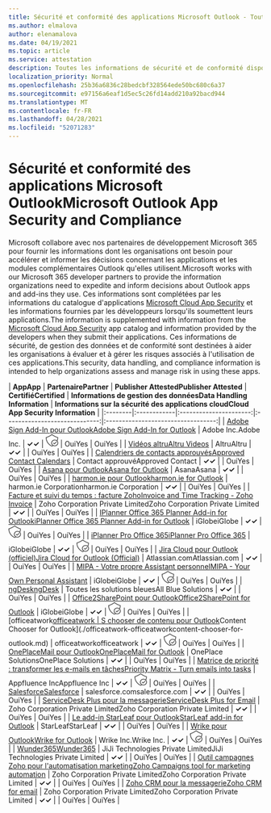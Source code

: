 ```yaml
---
title: Sécurité et conformité des applications Microsoft Outlook - Toutes les applications
ms.author: elmalova
author: elenamalova
ms.date: 04/19/2021
ms.topic: article
ms.service: attestation
description: Toutes les informations de sécurité et de conformité disponibles pour toutes les applications Microsoft Outlook.
localization_priority: Normal
ms.openlocfilehash: 25b36a6836c28bedcbf328564ede50bc680c6a37
ms.sourcegitcommit: e97156a6eaf1d5ec5c26fd14add210a92bacd944
ms.translationtype: MT
ms.contentlocale: fr-FR
ms.lasthandoff: 04/28/2021
ms.locfileid: "52071283"
---
```

# <a name="microsoft-outlook-app-security-and-compliance"></a><span data-ttu-id="0d614-103">Sécurité et conformité des applications Microsoft Outlook</span><span class="sxs-lookup"><span data-stu-id="0d614-103">Microsoft Outlook App Security and Compliance</span></span>

<span data-ttu-id="0d614-104">Microsoft collabore avec nos partenaires de développement Microsoft 365 pour fournir les informations dont les organisations ont besoin pour accélérer et informer les décisions concernant les applications et les modules complémentaires Outlook qu'elles utilisent.</span><span class="sxs-lookup"><span data-stu-id="0d614-104">Microsoft works with our Microsoft 365 developer partners to provide the information organizations need to expedite and inform decisions about Outlook apps and add-ins they use.</span></span> <span data-ttu-id="0d614-105">Ces informations sont complétées par les informations du catalogue d'applications [Microsoft Cloud App Security](https://www.microsoft.com/en-us/enterprise-mobility-security/cloud-app-security) et les informations fournies par les développeurs lorsqu'ils soumettent leurs applications.</span><span class="sxs-lookup"><span data-stu-id="0d614-105">The information is supplemented with information from the [Microsoft Cloud App Security](https://www.microsoft.com/en-us/enterprise-mobility-security/cloud-app-security) app catalog and information provided by the developers when they submit their applications.</span></span> <span data-ttu-id="0d614-106">Ces informations de sécurité, de gestion des données et de conformité sont destinées à aider les organisations à évaluer et à gérer les risques associés à l'utilisation de ces applications.</span><span class="sxs-lookup"><span data-stu-id="0d614-106">This security, data handling, and compliance information is intended to help organizations assess and manage risk in using these apps.</span></span>

| <span data-ttu-id="0d614-107">**App**</span><span class="sxs-lookup"><span data-stu-id="0d614-107">**App**</span></span> | <span data-ttu-id="0d614-108">**Partenaire**</span><span class="sxs-lookup"><span data-stu-id="0d614-108">**Partner**</span></span> | <span data-ttu-id="0d614-109">**Publisher Attested**</span><span class="sxs-lookup"><span data-stu-id="0d614-109">**Publisher Attested**</span></span> | <span data-ttu-id="0d614-110">**Certifié**</span><span class="sxs-lookup"><span data-stu-id="0d614-110">**Certified**</span></span> | <span data-ttu-id="0d614-111">**Informations de gestion des données**</span><span class="sxs-lookup"><span data-stu-id="0d614-111">**Data Handling Information**</span></span> | <span data-ttu-id="0d614-112">**Informations sur la sécurité des applications cloud**</span><span class="sxs-lookup"><span data-stu-id="0d614-112">**Cloud App Security Information**</span></span> |
|:--------|:------------|:----------------------:|:-----------------------------:|:----------------------------------:|
| [<span data-ttu-id="0d614-113">Adobe Sign Add-In pour Outlook</span><span class="sxs-lookup"><span data-stu-id="0d614-113">Adobe Sign Add-In for Outlook</span></span>](./adobe-inc-sign-add-in-for-outlook.md) | <span data-ttu-id="0d614-114">Adobe Inc.</span><span class="sxs-lookup"><span data-stu-id="0d614-114">Adobe Inc.</span></span> | <span data-ttu-id="0d614-115">**✓**</span><span class="sxs-lookup"><span data-stu-id="0d614-115">**✓**</span></span> | <img alt="Certified application badge" src="../media/certified-badge.png" height="25" width="25" /> | <span data-ttu-id="0d614-116">Oui</span><span class="sxs-lookup"><span data-stu-id="0d614-116">Yes</span></span> | <span data-ttu-id="0d614-117">Oui</span><span class="sxs-lookup"><span data-stu-id="0d614-117">Yes</span></span> |
| [<span data-ttu-id="0d614-118">Vidéos altru</span><span class="sxs-lookup"><span data-stu-id="0d614-118">Altru Videos</span></span>](./altru-videos.md) | <span data-ttu-id="0d614-119">Altru</span><span class="sxs-lookup"><span data-stu-id="0d614-119">Altru</span></span> | <span data-ttu-id="0d614-120">**✓**</span><span class="sxs-lookup"><span data-stu-id="0d614-120">**✓**</span></span> |  | <span data-ttu-id="0d614-121">Oui</span><span class="sxs-lookup"><span data-stu-id="0d614-121">Yes</span></span> | <span data-ttu-id="0d614-122">Oui</span><span class="sxs-lookup"><span data-stu-id="0d614-122">Yes</span></span> |
| [<span data-ttu-id="0d614-123">Calendriers de contacts approuvés</span><span class="sxs-lookup"><span data-stu-id="0d614-123">Approved Contact Calendars</span></span>](./approved-contact-calendars.md) | <span data-ttu-id="0d614-124">Contact approuvé</span><span class="sxs-lookup"><span data-stu-id="0d614-124">Approved Contact</span></span> | <span data-ttu-id="0d614-125">**✓**</span><span class="sxs-lookup"><span data-stu-id="0d614-125">**✓**</span></span> |  | <span data-ttu-id="0d614-126">Oui</span><span class="sxs-lookup"><span data-stu-id="0d614-126">Yes</span></span> | <span data-ttu-id="0d614-127">Oui</span><span class="sxs-lookup"><span data-stu-id="0d614-127">Yes</span></span> |
| [<span data-ttu-id="0d614-128">Asana pour Outlook</span><span class="sxs-lookup"><span data-stu-id="0d614-128">Asana for Outlook</span></span>](./asana-for-outlook.md) | <span data-ttu-id="0d614-129">Asana</span><span class="sxs-lookup"><span data-stu-id="0d614-129">Asana</span></span> | <span data-ttu-id="0d614-130">**✓**</span><span class="sxs-lookup"><span data-stu-id="0d614-130">**✓**</span></span> |  | <span data-ttu-id="0d614-131">Oui</span><span class="sxs-lookup"><span data-stu-id="0d614-131">Yes</span></span> | <span data-ttu-id="0d614-132">Oui</span><span class="sxs-lookup"><span data-stu-id="0d614-132">Yes</span></span> |
| [<span data-ttu-id="0d614-133">harmon.ie pour Outlook</span><span class="sxs-lookup"><span data-stu-id="0d614-133">harmon.ie for Outlook</span></span>](./harmonie-corporation-for-outlook.md) | <span data-ttu-id="0d614-134">harmon.ie Corporation</span><span class="sxs-lookup"><span data-stu-id="0d614-134">harmon.ie Corporation</span></span> | <span data-ttu-id="0d614-135">**✓**</span><span class="sxs-lookup"><span data-stu-id="0d614-135">**✓**</span></span> |  | <span data-ttu-id="0d614-136">Oui</span><span class="sxs-lookup"><span data-stu-id="0d614-136">Yes</span></span> | <span data-ttu-id="0d614-137">Oui</span><span class="sxs-lookup"><span data-stu-id="0d614-137">Yes</span></span> |
| [<span data-ttu-id="0d614-138">Facture et suivi du temps : facture Zoho</span><span class="sxs-lookup"><span data-stu-id="0d614-138">Invoice and Time Tracking - Zoho Invoice</span></span>](./zoho-corporation-private-limited-invoice-and-time-tracking.md) | <span data-ttu-id="0d614-139">Zoho Corporation Private Limited</span><span class="sxs-lookup"><span data-stu-id="0d614-139">Zoho Corporation Private Limited</span></span> | <span data-ttu-id="0d614-140">**✓**</span><span class="sxs-lookup"><span data-stu-id="0d614-140">**✓**</span></span> |  | <span data-ttu-id="0d614-141">Oui</span><span class="sxs-lookup"><span data-stu-id="0d614-141">Yes</span></span> | <span data-ttu-id="0d614-142">Oui</span><span class="sxs-lookup"><span data-stu-id="0d614-142">Yes</span></span> |
| [<span data-ttu-id="0d614-143">IPlanner Office 365 Planner Add-in for Outlook</span><span class="sxs-lookup"><span data-stu-id="0d614-143">iPlanner Office 365 Planner Add-in for Outlook</span></span>](./iglobe-iplanner-office-365-planner-add-in-for-outlook.md) | <span data-ttu-id="0d614-144">iGlobe</span><span class="sxs-lookup"><span data-stu-id="0d614-144">iGlobe</span></span> | <span data-ttu-id="0d614-145">**✓**</span><span class="sxs-lookup"><span data-stu-id="0d614-145">**✓**</span></span> | <img alt="Certified application badge" src="../media/certified-badge.png" height="25" width="25" /> | <span data-ttu-id="0d614-146">Oui</span><span class="sxs-lookup"><span data-stu-id="0d614-146">Yes</span></span> | <span data-ttu-id="0d614-147">Oui</span><span class="sxs-lookup"><span data-stu-id="0d614-147">Yes</span></span> |
| [<span data-ttu-id="0d614-148">iPlanner Pro Office 365</span><span class="sxs-lookup"><span data-stu-id="0d614-148">iPlanner Pro Office 365</span></span>](./iglobe-iplanner-pro-office-365.md) | <span data-ttu-id="0d614-149">iGlobe</span><span class="sxs-lookup"><span data-stu-id="0d614-149">iGlobe</span></span> | <span data-ttu-id="0d614-150">**✓**</span><span class="sxs-lookup"><span data-stu-id="0d614-150">**✓**</span></span> | <img alt="Certified application badge" src="../media/certified-badge.png" height="25" width="25" /> | <span data-ttu-id="0d614-151">Oui</span><span class="sxs-lookup"><span data-stu-id="0d614-151">Yes</span></span> | <span data-ttu-id="0d614-152">Oui</span><span class="sxs-lookup"><span data-stu-id="0d614-152">Yes</span></span> |
| [<span data-ttu-id="0d614-153">Jira Cloud pour Outlook (officiel)</span><span class="sxs-lookup"><span data-stu-id="0d614-153">Jira Cloud for Outlook (Official)</span></span>](./atlassiancom-jira-cloud-for-outlook-official.md) | <span data-ttu-id="0d614-154">Atlassian.com</span><span class="sxs-lookup"><span data-stu-id="0d614-154">Atlassian.com</span></span> | <span data-ttu-id="0d614-155">**✓**</span><span class="sxs-lookup"><span data-stu-id="0d614-155">**✓**</span></span> |  | <span data-ttu-id="0d614-156">Oui</span><span class="sxs-lookup"><span data-stu-id="0d614-156">Yes</span></span> | <span data-ttu-id="0d614-157">Oui</span><span class="sxs-lookup"><span data-stu-id="0d614-157">Yes</span></span> |
| [<span data-ttu-id="0d614-158">MIPA - Votre propre Assistant personnel</span><span class="sxs-lookup"><span data-stu-id="0d614-158">MIPA - Your Own Personal Assistant</span></span>](./iglobe-mipa-your-own-personal-assistant.md) | <span data-ttu-id="0d614-159">iGlobe</span><span class="sxs-lookup"><span data-stu-id="0d614-159">iGlobe</span></span> | <span data-ttu-id="0d614-160">**✓**</span><span class="sxs-lookup"><span data-stu-id="0d614-160">**✓**</span></span> | <img alt="Certified application badge" src="../media/certified-badge.png" height="25" width="25" /> | <span data-ttu-id="0d614-161">Oui</span><span class="sxs-lookup"><span data-stu-id="0d614-161">Yes</span></span> | <span data-ttu-id="0d614-162">Oui</span><span class="sxs-lookup"><span data-stu-id="0d614-162">Yes</span></span> |
| [<span data-ttu-id="0d614-163">ngDesk</span><span class="sxs-lookup"><span data-stu-id="0d614-163">ngDesk</span></span>](./all-blue-solutions-ngdesk.md) | <span data-ttu-id="0d614-164">Toutes les solutions bleues</span><span class="sxs-lookup"><span data-stu-id="0d614-164">All Blue Solutions</span></span> | <span data-ttu-id="0d614-165">**✓**</span><span class="sxs-lookup"><span data-stu-id="0d614-165">**✓**</span></span> |  | <span data-ttu-id="0d614-166">Oui</span><span class="sxs-lookup"><span data-stu-id="0d614-166">Yes</span></span> | <span data-ttu-id="0d614-167">Oui</span><span class="sxs-lookup"><span data-stu-id="0d614-167">Yes</span></span> |
| [<span data-ttu-id="0d614-168">Office2SharePoint pour Outlook</span><span class="sxs-lookup"><span data-stu-id="0d614-168">Office2SharePoint for Outlook</span></span>](./iglobe-office2sharepoint-for-outlook.md) | <span data-ttu-id="0d614-169">iGlobe</span><span class="sxs-lookup"><span data-stu-id="0d614-169">iGlobe</span></span> | <span data-ttu-id="0d614-170">**✓**</span><span class="sxs-lookup"><span data-stu-id="0d614-170">**✓**</span></span> | <img alt="Certified application badge" src="../media/certified-badge.png" height="25" width="25" /> | <span data-ttu-id="0d614-171">Oui</span><span class="sxs-lookup"><span data-stu-id="0d614-171">Yes</span></span> | <span data-ttu-id="0d614-172">Oui</span><span class="sxs-lookup"><span data-stu-id="0d614-172">Yes</span></span> |
| <span data-ttu-id="0d614-173">[officeatwork</span><span class="sxs-lookup"><span data-stu-id="0d614-173">[officeatwork</span></span> | <span data-ttu-id="0d614-174">S chooser de contenu pour Outlook](./officeatwork-officeatworkcontent-chooser-for-outlook.md)</span><span class="sxs-lookup"><span data-stu-id="0d614-174">Content Chooser for Outlook](./officeatwork-officeatworkcontent-chooser-for-outlook.md)</span></span> | <span data-ttu-id="0d614-175">officeatwork</span><span class="sxs-lookup"><span data-stu-id="0d614-175">officeatwork</span></span> | <span data-ttu-id="0d614-176">**✓**</span><span class="sxs-lookup"><span data-stu-id="0d614-176">**✓**</span></span> | <img alt="Certified application badge" src="../media/certified-badge.png" height="25" width="25" /> | <span data-ttu-id="0d614-177">Oui</span><span class="sxs-lookup"><span data-stu-id="0d614-177">Yes</span></span> | <span data-ttu-id="0d614-178">Oui</span><span class="sxs-lookup"><span data-stu-id="0d614-178">Yes</span></span> |
| [<span data-ttu-id="0d614-179">OnePlaceMail pour Outlook</span><span class="sxs-lookup"><span data-stu-id="0d614-179">OnePlaceMail for Outlook</span></span>](./oneplace-solutions-oneplacemail-for-outlook.md) | <span data-ttu-id="0d614-180">OnePlace Solutions</span><span class="sxs-lookup"><span data-stu-id="0d614-180">OnePlace Solutions</span></span> | <span data-ttu-id="0d614-181">**✓**</span><span class="sxs-lookup"><span data-stu-id="0d614-181">**✓**</span></span> |  | <span data-ttu-id="0d614-182">Oui</span><span class="sxs-lookup"><span data-stu-id="0d614-182">Yes</span></span> | <span data-ttu-id="0d614-183">Oui</span><span class="sxs-lookup"><span data-stu-id="0d614-183">Yes</span></span> |
| [<span data-ttu-id="0d614-184">Matrice de priorité : transformer les e-mails en tâches</span><span class="sxs-lookup"><span data-stu-id="0d614-184">Priority Matrix - Turn emails into tasks</span></span>](./appfluence-inc-priority-matrix-turn-emails-into-tasks.md) | <span data-ttu-id="0d614-185">Appfluence Inc</span><span class="sxs-lookup"><span data-stu-id="0d614-185">Appfluence Inc</span></span> | <span data-ttu-id="0d614-186">**✓**</span><span class="sxs-lookup"><span data-stu-id="0d614-186">**✓**</span></span> | <img alt="Certified application badge" src="../media/certified-badge.png" height="25" width="25" /> | <span data-ttu-id="0d614-187">Oui</span><span class="sxs-lookup"><span data-stu-id="0d614-187">Yes</span></span> | <span data-ttu-id="0d614-188">Oui</span><span class="sxs-lookup"><span data-stu-id="0d614-188">Yes</span></span> |
| [<span data-ttu-id="0d614-189">Salesforce</span><span class="sxs-lookup"><span data-stu-id="0d614-189">Salesforce</span></span>](./salesforcecom-salesforce.md) | <span data-ttu-id="0d614-190">salesforce.com</span><span class="sxs-lookup"><span data-stu-id="0d614-190">salesforce.com</span></span> | <span data-ttu-id="0d614-191">**✓**</span><span class="sxs-lookup"><span data-stu-id="0d614-191">**✓**</span></span> |  | <span data-ttu-id="0d614-192">Oui</span><span class="sxs-lookup"><span data-stu-id="0d614-192">Yes</span></span> | <span data-ttu-id="0d614-193">Oui</span><span class="sxs-lookup"><span data-stu-id="0d614-193">Yes</span></span> |
| [<span data-ttu-id="0d614-194">ServiceDesk Plus pour la messagerie</span><span class="sxs-lookup"><span data-stu-id="0d614-194">ServiceDesk Plus for Email</span></span>](./zoho-corporation-private-limited-servicedesk-plus-for-email.md) | <span data-ttu-id="0d614-195">Zoho Corporation Private Limited</span><span class="sxs-lookup"><span data-stu-id="0d614-195">Zoho Corporation Private Limited</span></span> | <span data-ttu-id="0d614-196">**✓**</span><span class="sxs-lookup"><span data-stu-id="0d614-196">**✓**</span></span> |  | <span data-ttu-id="0d614-197">Oui</span><span class="sxs-lookup"><span data-stu-id="0d614-197">Yes</span></span> | <span data-ttu-id="0d614-198">Oui</span><span class="sxs-lookup"><span data-stu-id="0d614-198">Yes</span></span> |
| [<span data-ttu-id="0d614-199">Le add-in StarLeaf pour Outlook</span><span class="sxs-lookup"><span data-stu-id="0d614-199">StarLeaf add-in for Outlook</span></span>](./starleaf-add-in-for-outlook.md) | <span data-ttu-id="0d614-200">StarLeaf</span><span class="sxs-lookup"><span data-stu-id="0d614-200">StarLeaf</span></span> | <span data-ttu-id="0d614-201">**✓**</span><span class="sxs-lookup"><span data-stu-id="0d614-201">**✓**</span></span> |  | <span data-ttu-id="0d614-202">Oui</span><span class="sxs-lookup"><span data-stu-id="0d614-202">Yes</span></span> | <span data-ttu-id="0d614-203">Oui</span><span class="sxs-lookup"><span data-stu-id="0d614-203">Yes</span></span> |
| [<span data-ttu-id="0d614-204">Wrike pour Outlook</span><span class="sxs-lookup"><span data-stu-id="0d614-204">Wrike for Outlook</span></span>](./wrike-inc-for-outlook.md) | <span data-ttu-id="0d614-205">Wrike Inc.</span><span class="sxs-lookup"><span data-stu-id="0d614-205">Wrike Inc.</span></span> | <span data-ttu-id="0d614-206">**✓**</span><span class="sxs-lookup"><span data-stu-id="0d614-206">**✓**</span></span> | <img alt="Certified application badge" src="../media/certified-badge.png" height="25" width="25" /> | <span data-ttu-id="0d614-207">Oui</span><span class="sxs-lookup"><span data-stu-id="0d614-207">Yes</span></span> | <span data-ttu-id="0d614-208">Oui</span><span class="sxs-lookup"><span data-stu-id="0d614-208">Yes</span></span> |
| [<span data-ttu-id="0d614-209">Wunder365</span><span class="sxs-lookup"><span data-stu-id="0d614-209">Wunder365</span></span>](./jiji-technologies-private-limited-wunder365.md) | <span data-ttu-id="0d614-210">JiJi Technologies Private Limited</span><span class="sxs-lookup"><span data-stu-id="0d614-210">JiJi Technologies Private Limited</span></span> | <span data-ttu-id="0d614-211">**✓**</span><span class="sxs-lookup"><span data-stu-id="0d614-211">**✓**</span></span> |  | <span data-ttu-id="0d614-212">Oui</span><span class="sxs-lookup"><span data-stu-id="0d614-212">Yes</span></span> | <span data-ttu-id="0d614-213">Oui</span><span class="sxs-lookup"><span data-stu-id="0d614-213">Yes</span></span> |
| [<span data-ttu-id="0d614-214">Outil campagnes Zoho pour l'automatisation marketing</span><span class="sxs-lookup"><span data-stu-id="0d614-214">Zoho Campaigns tool for marketing automation</span></span>](./zoho-corporation-private-limited-campaigns-tool-for-marketing-automation.md) | <span data-ttu-id="0d614-215">Zoho Corporation Private Limited</span><span class="sxs-lookup"><span data-stu-id="0d614-215">Zoho Corporation Private Limited</span></span> | <span data-ttu-id="0d614-216">**✓**</span><span class="sxs-lookup"><span data-stu-id="0d614-216">**✓**</span></span> |  | <span data-ttu-id="0d614-217">Oui</span><span class="sxs-lookup"><span data-stu-id="0d614-217">Yes</span></span> | <span data-ttu-id="0d614-218">Oui</span><span class="sxs-lookup"><span data-stu-id="0d614-218">Yes</span></span> |
| [<span data-ttu-id="0d614-219">Zoho CRM pour la messagerie</span><span class="sxs-lookup"><span data-stu-id="0d614-219">Zoho CRM for email</span></span>](./zoho-corporation-private-limited-crm-for-email.md) | <span data-ttu-id="0d614-220">Zoho Corporation Private Limited</span><span class="sxs-lookup"><span data-stu-id="0d614-220">Zoho Corporation Private Limited</span></span> | <span data-ttu-id="0d614-221">**✓**</span><span class="sxs-lookup"><span data-stu-id="0d614-221">**✓**</span></span> |  | <span data-ttu-id="0d614-222">Oui</span><span class="sxs-lookup"><span data-stu-id="0d614-222">Yes</span></span> | <span data-ttu-id="0d614-223">Oui</span><span class="sxs-lookup"><span data-stu-id="0d614-223">Yes</span></span> |
